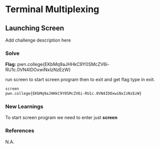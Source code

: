 # Terminal Multiplexing

## Launching Screen
Add challenge description here

### Solve
**Flag:** pwn.college{EKbMq9aJHHkC9Y0SMcZV6i-RU1c.0VN4IDOxwiNxIzNzEzW}

run screen to start screen program then to exit and get flag type in exit.

```bash
screen
pwn.college{EKbMq9aJHHkC9Y0SMcZV6i-RU1c.0VN4IDOxwiNxIzNzEzW}
```

### New Learnings
To start screen program we need to enter just **screen**

### References 
N.A.

